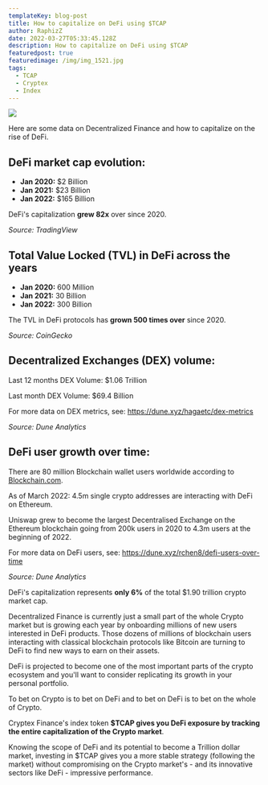 ```yaml
---
templateKey: blog-post
title: How to capitalize on DeFi using $TCAP
author: RaphizZ
date: 2022-03-27T05:33:45.128Z
description: How to capitalize on DeFi using $TCAP
featuredpost: true
featuredimage: /img/img_1521.jpg
tags:
  - TCAP
  - Cryptex
  - Index
---
```

![](/img/img_1521.jpg)

Here are some data on Decentralized Finance and how to capitalize on the rise of DeFi.

## DeFi market cap evolution:

* **Jan 2020:** $2 Billion
* **Jan 2021:** $23 Billion
* **Jan 2022:** $165 Billion

DeFi's capitalization **grew 82x** over since 2020.

*Source: TradingView*

## Total Value Locked (TVL) in DeFi across the years

* **Jan 2020:** 600 Million
* **Jan 2021:** 30 Billion
* **Jan 2022:** 300 Billion

The TVL in DeFi protocols has **grown 500 times over** since 2020.

*Source: CoinGecko*

## Decentralized Exchanges (DEX) volume:

Last 12 months DEX Volume: $1.06 Trillion

Last month DEX Volume: $69.4 Billion

For more data on DEX metrics, see: [](https://dune.xyz/hagaetc/dex-metrics)<https://dune.xyz/hagaetc/dex-metrics>

*Source: Dune Analytics*

## DeFi user growth over time:

There are 80 million Blockchain wallet users worldwide according to [Blockchain.com](http://Blockchain.com).

As of March 2022: 4.5m single crypto addresses are interacting with DeFi on Ethereum.

Uniswap grew to become the largest Decentralised Exchange on the Ethereum blockchain going from 200k users in 2020 to 4.3m users at the beginning of 2022.

For more data on DeFi users, see: [](https://dune.xyz/rchen8/defi-users-over-time)<https://dune.xyz/rchen8/defi-users-over-time>

*Source: Dune Analytics*

DeFi's capitalization represents **only 6%** of the total $1.90 trillion crypto market cap.

Decentralized Finance is currently just a small part of the whole Crypto market but is growing each year by onboarding millions of new users interested in DeFi products. Those dozens of millions of blockchain users interacting with classical blockchain protocols like Bitcoin are turning to DeFi to find new ways to earn on their assets.

DeFi is projected to become one of the most important parts of the crypto ecosystem and you'll want to consider replicating its growth in your personal portfolio.

To bet on Crypto is to bet on DeFi and to bet on DeFi is to bet on the whole of Crypto.

Cryptex Finance's index token **$TCAP gives you DeFi exposure by tracking the entire capitalization of the Crypto market**.

Knowing the scope of DeFi and its potential to become a Trillion dollar market, investing in $TCAP gives you a more stable strategy (following the market) without compromising on the Crypto market's - and its innovative sectors like DeFi - impressive performance.